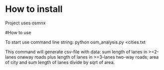 # How to install

Project uses osmnx

#How to use

To start use command line string: python osm_analysis.py <cities.txt 

This command will generate csv-file with data: sum length of lanes in >=2-lanes oneway roads plus length of lanes in >=3-lanes two-way roads; area of
city and sum length of lanes divide by sqrt of area. 
